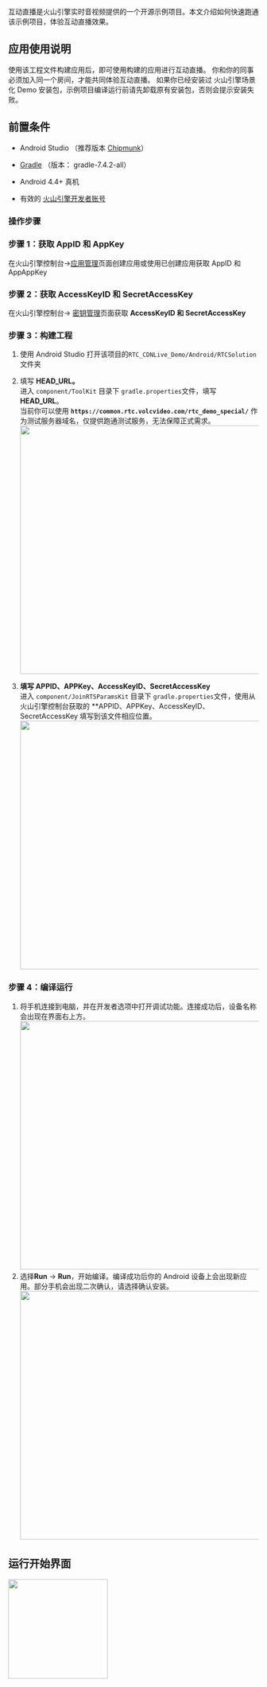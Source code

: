 互动直播是火山引擎实时音视频提供的一个开源示例项目。本文介绍如何快速跑通该示例项目，体验互动直播效果。

## 应用使用说明

使用该工程文件构建应用后，即可使用构建的应用进行互动直播。
你和你的同事必须加入同一个房间，才能共同体验互动直播。
如果你已经安装过 火山引擎场景化 Demo 安装包，示例项目编译运行前请先卸载原有安装包，否则会提示安装失败。

## 前置条件

- Android Studio （推荐版本 [Chipmunk](https://developer.android.com/studio/releases)）
	

- [Gradle](https://gradle.org/releases/) （版本： gradle-7.4.2-all）
	

- Android 4.4+ 真机
	

- 有效的 [火山引擎开发者账号](https://console.volcengine.com/auth/login)
	

### 操作步骤

### **步骤 1：获取 AppID 和 AppKey**

在火山引擎控制台->[应用管理](https://console.volcengine.com/rtc/listRTC)页面创建应用或使用已创建应用获取 AppID 和 AppAppKey

### **步骤 2：获取 AccessKeyID 和 SecretAccessKey**

在火山引擎控制台-> [密钥管理](https://console.volcengine.com/iam/keymanage/)页面获取 **AccessKeyID 和 SecretAccessKey**

### 步骤 3：构建工程

1. 使用 Android Studio 打开该项目的`RTC_CDNLive_Demo/Android/RTCSolution` 文件夹
	
2. 填写 **HEAD_URL。** <br>
    进入 `component/ToolKit` 目录下 `gradle.properties`文件，填写 **HEAD_URL**。<br>
    当前你可以使用 **`https://common.rtc.volcvideo.com/rtc_demo_special/`** 作为测试服务器域名，仅提供跑通测试服务，无法保障正式需求。<br>
        <img src="https://lf3-static.bytednsdoc.com/obj/eden-cn/pkupenuhr/57bf4003-572d-42ac-bf6f-931ff053e842.png" width="500px" >

3. **填写 APPID、APPKey、AccessKeyID、SecretAccessKey**<br>
	进入 `component/JoinRTSParamsKit` 目录下 `gradle.properties`文件，使用从火山引擎控制台获取的 **APPID、APPKey、AccessKeyID、SecretAccessKey 填写到该文件相应位置。<br>
    <img src="https://lf3-static.bytednsdoc.com/obj/eden-cn/pkupenuhr/androidappid.png" width="500px" >
### 步骤 4：编译运行

1. 将手机连接到电脑，并在开发者选项中打开调试功能。连接成功后，设备名称会出现在界面右上方。<br>
	<img src="https://lf6-volc-editor.volccdn.com/obj/volcfe/sop-public/upload_a3163f320ee03bd4623fdc3dc059f6c8" width="500px" >
2. 选择**Run** -> **Run**，开始编译。编译成功后你的 Android 设备上会出现新应用。部分手机会出现二次确认，请选择确认安装。<br>
	<img src="https://lf3-volc-editor.volccdn.com/obj/volcfe/sop-public/upload_5aaaf69c03941afa052bbc6c3371c19b" width="500px" >

## 运行开始界面

<img src="https://lf6-volc-editor.volccdn.com/obj/volcfe/sop-public/upload_32893513009de2a3f96893f7f370f658" width="200px" >
